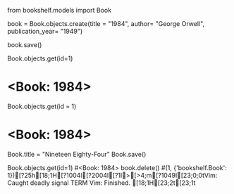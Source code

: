 
from bookshelf.models import Book

book = Book.objects.create(title = "1984", author= "George Orwell", publication_year= "1949")

book.save()


Book.objects.get(id=1)
# <Book: 1984>


Book.objects.get(id = 1)
# <Book: 1984>
Book.title = "Nineteen Eighty-Four"
Book.save()


Book.objects.get(id=1)
#<Book: 1984>
 book.delete()
#(1, {'bookshelf.Book': 1})[?25h[18;1H[?1004l[?2004l[?1l>[>4;m[?1049l[23;0;0tVim: Caught deadly signal TERM
Vim: Finished.
[18;1H[23;2t[23;1t